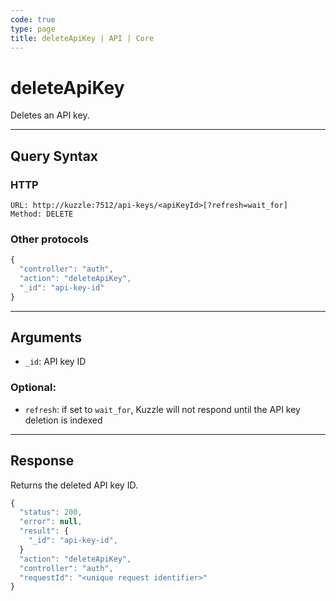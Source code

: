 ```yaml
---
code: true
type: page
title: deleteApiKey | API | Core
---
```


# deleteApiKey

Deletes an API key.

---

## Query Syntax

### HTTP

```http
URL: http://kuzzle:7512/api-keys/<apiKeyId>[?refresh=wait_for]
Method: DELETE
```

### Other protocols

```js
{
  "controller": "auth",
  "action": "deleteApiKey",
  "_id": "api-key-id"
}
```

---

## Arguments

- `_id`: API key ID

### Optional:

- `refresh`: if set to `wait_for`, Kuzzle will not respond until the API key deletion is indexed

---

## Response

Returns the deleted API key ID.

```js
{
  "status": 200,
  "error": null,
  "result": {
    "_id": "api-key-id",
  }
  "action": "deleteApiKey",
  "controller": "auth",
  "requestId": "<unique request identifier>"
}
```
